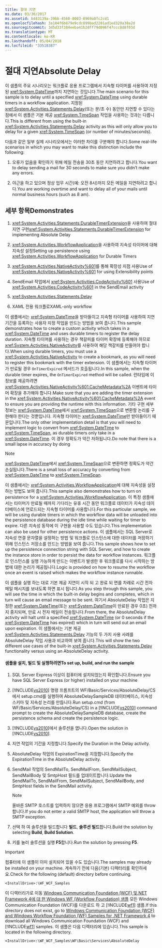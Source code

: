 ```yaml
---
title: 절대 지연
ms.date: 03/30/2017
ms.assetid: b483139a-39bb-4560-8003-8969a8fc2cd1
ms.openlocfilehash: 3a104f6b879e9cdc899bad2201ad1ed320a38a2d
ms.sourcegitcommit: 3d5d33f384eeba41b2dff79d096f47ccc8d8f03d
ms.translationtype: MT
ms.contentlocale: ko-KR
ms.lasthandoff: 05/04/2018
ms.locfileid: "33518387"
---
```

# <a name="absolute-delay"></a><span data-ttu-id="3d2f9-102">절대 지연</span><span class="sxs-lookup"><span data-stu-id="3d2f9-102">Absolute Delay</span></span>
<span data-ttu-id="3d2f9-103">이 샘플의 주요 시나리오는 워크플로 응용 프로그램에서 지속형 타이머를 사용하여 지정된 <xref:System.DateTime>까지 지연하는 것입니다.</span><span class="sxs-lookup"><span data-stu-id="3d2f9-103">The main scenario for this sample is to delay until a specified <xref:System.DateTime> using durable timers in a workflow application.</span></span> <span data-ttu-id="3d2f9-104">지정된 <xref:System.Activities.Statements.Delay>(또는 분/초 수) 동안만 지연할 수 있다는 점에서 이 샘플은 기본 제공 <xref:System.TimeSpan> 작업을 사용하는 것과는 다릅니다.</span><span class="sxs-lookup"><span data-stu-id="3d2f9-104">This is different from using the built-in <xref:System.Activities.Statements.Delay> activity as this will only allow you to delay for a given <xref:System.TimeSpan> (or number of minutes/seconds).</span></span>  
  
 <span data-ttu-id="3d2f9-105">다음과 같은 일부 실제 시나리오에서는 이러한 차이를 구분해야 합니다.</span><span class="sxs-lookup"><span data-stu-id="3d2f9-105">Some real-life scenarios in which you may want to make this distinction include the following:</span></span>  
  
1.  <span data-ttu-id="3d2f9-106">오류가 없음을 확인하기 위해 메일 전송을 30초 동안 지연하려고 합니다.</span><span class="sxs-lookup"><span data-stu-id="3d2f9-106">You want to delay sending a mail for 30 seconds to make sure you didn’t make any errors.</span></span>  
  
2.  <span data-ttu-id="3d2f9-107">야근을 하고 있으며 정상 업무 시간(예: 오전 8시)까지 모든 메일을 지연하려고 합니다.</span><span class="sxs-lookup"><span data-stu-id="3d2f9-107">You are working overtime and want to delay all of your mails until normal business hours (such as 8 am).</span></span>  
  
## <a name="demonstrates"></a><span data-ttu-id="3d2f9-108">세부 항목</span><span class="sxs-lookup"><span data-stu-id="3d2f9-108">Demonstrates</span></span>  
  
1.  <span data-ttu-id="3d2f9-109"><xref:System.Activities.Statements.DurableTimerExtension>을 사용하여 절대 지연 구현</span><span class="sxs-lookup"><span data-stu-id="3d2f9-109"><xref:System.Activities.Statements.DurableTimerExtension> for implementing Absolute Delay</span></span>  
  
2.  <span data-ttu-id="3d2f9-110"><xref:System.Activities.WorkflowApplication>을 사용하여 지속성 타이머에 대해 지속성 설정</span><span class="sxs-lookup"><span data-stu-id="3d2f9-110">Setting up persistence using <xref:System.Activities.WorkflowApplication> for Durable Timers</span></span>  
  
3.  <span data-ttu-id="3d2f9-111"><xref:System.Activities.NativeActivity%601>를 통해 확장성 지점 사용</span><span class="sxs-lookup"><span data-stu-id="3d2f9-111">Use of <xref:System.Activities.NativeActivity%601> for using Extensibility points</span></span>  
  
4.  <span data-ttu-id="3d2f9-112">SendEmail 작업에서 <xref:System.Activities.CodeActivity%601> 사용</span><span class="sxs-lookup"><span data-stu-id="3d2f9-112">Use of <xref:System.Activities.CodeActivity%601> in the SendEmail activity</span></span>  
  
5.  <xref:System.Activities.Statements.Delay>  
  
6.  <span data-ttu-id="3d2f9-113">XAML 전용 워크플로</span><span class="sxs-lookup"><span data-stu-id="3d2f9-113">XAML-only workflow</span></span>  
  
 <span data-ttu-id="3d2f9-114">이 샘플에서는 <xref:System.DateTime>을 받아들이고 지속형 타이머를 사용하여 지연 기간을 등록하는 사용자 지정 작업을 만드는 방법을 보여 줍니다.</span><span class="sxs-lookup"><span data-stu-id="3d2f9-114">This sample demonstrates how to create a custom activity which takes in a <xref:System.DateTime> and uses durable timers to register the delay duration.</span></span> <span data-ttu-id="3d2f9-115">지속형 타이머를 사용하는 경우 책갈피를 타이머 확장에 등록해야 하므로 <xref:System.Activities.NativeActivity>를 사용하여 해당 책갈피를 만들어야 합니다.</span><span class="sxs-lookup"><span data-stu-id="3d2f9-115">When using durable timers, you must use a <xref:System.Activities.NativeActivity> to create a bookmark, as you will need to register this bookmark with the timer extension.</span></span> <span data-ttu-id="3d2f9-116">이 샘플에서는 지속형 타이머가 만료될 경우 `OnTimerExpired` 메서드가 호출됩니다.</span><span class="sxs-lookup"><span data-stu-id="3d2f9-116">In this sample, when the durable timer expires, the `OnTimerExpired` method will be called.</span></span> <span data-ttu-id="3d2f9-117">런타임에 이 정보를 제공하려면 <xref:System.Activities.NativeActivity%601.CacheMetadata%2A> 이벤트에 타이머 확장을 추가해야 합니다.</span><span class="sxs-lookup"><span data-stu-id="3d2f9-117">Make sure that you are adding the timer extension in the <xref:System.Activities.NativeActivity%601.CacheMetadata%2A> event to ensure you are providing the runtime with this information.</span></span> <span data-ttu-id="3d2f9-118">기타 구현 세부 정보는 <xref:System.DateTime>에서 <xref:System.TimeSpan>으로 변환할 논리를 구현해야 한다는 것뿐입니다. 지속형 타이머는 <xref:System.DateTime>만 받아들이기 때문입니다.</span><span class="sxs-lookup"><span data-stu-id="3d2f9-118">The only other implementation detail is that you will need to implement logic to convert from <xref:System.DateTime> to <xref:System.TimeSpan>, as durable timers only take in a <xref:System.DateTime>.</span></span> <span data-ttu-id="3d2f9-119">이 경우 정확도가 약간 저하됩니다.</span><span class="sxs-lookup"><span data-stu-id="3d2f9-119">Do note that there is a small lapse in accuracy by doing</span></span>  
  
> [!NOTE]
>  <span data-ttu-id="3d2f9-120"><xref:System.DateTime>에서 <xref:System.TimeSpan>으로 변환하면 정확도가 약간 손실됩니다.</span><span class="sxs-lookup"><span data-stu-id="3d2f9-120">There is a small loss of accuracy by converting from <xref:System.DateTime> to <xref:System.TimeSpan>.</span></span>  
  
 <span data-ttu-id="3d2f9-121">이 샘플에서는 <xref:System.Activities.WorkflowApplication>에 대해 지속성을 설정하는 방법도 보여 줍니다.</span><span class="sxs-lookup"><span data-stu-id="3d2f9-121">This sample also demonstrates how to turn on persistence for a <xref:System.Activities.WorkflowApplication>.</span></span> <span data-ttu-id="3d2f9-122">이 특정 샘플에서는 타이머가 만료될 때까지 기다리는 유휴 시간 동안 워크플로 데이터가 지속성 데이터베이스에 언로드되는 지속형 타이머를 사용합니다.</span><span class="sxs-lookup"><span data-stu-id="3d2f9-122">For this particular sample, we will be using durable timers in which the workflow data will be unloaded into the persistence database during the idle time while waiting for timer to expire.</span></span> <span data-ttu-id="3d2f9-123">다른 지속성 동작에 이 구현을 사용할 수도 있습니다.</span><span class="sxs-lookup"><span data-stu-id="3d2f9-123">This implementation can also be used for other persistence actions.</span></span> <span data-ttu-id="3d2f9-124">이 샘플에서는 SQL Server로 지속성 연결 문자열을 설정하는 방법 및 워크플로 인스턴스에 대한 데이터를 저장하기 위해 인스턴스 저장소를 만드는 방법을 보여 줍니다.</span><span class="sxs-lookup"><span data-stu-id="3d2f9-124">This sample shows how to set up the persistence connection string with SQL Server, and how to create the instance store in order to persist the data for workflow instances.</span></span> <span data-ttu-id="3d2f9-125">워크플로 인스턴스를 실행 가능하게 만드는 이벤트가 발생한 후 워크플로를 다시 시작하는 방법에 대한 논리가 제공됩니다.</span><span class="sxs-lookup"><span data-stu-id="3d2f9-125">Logic is provided on how to resume the workflow once an event is raised which makes the workflow instance runnable.</span></span>  
  
 <span data-ttu-id="3d2f9-126">이 샘플을 실행 하는 대로 기본 제공 지연이 시작 되 고 완료 되 면를 차례로 시간 전자 메일 메시지를 보내도록 하면 표시 됩니다.</span><span class="sxs-lookup"><span data-stu-id="3d2f9-126">As you step through this sample, you will see the time in which the built-in delay begins and completes, which in turn will cause an email message to be sent.</span></span> <span data-ttu-id="3d2f9-127">여기서 AbsoluteDelay 작업은 지정한 <xref:System.DateTime>(또는 <xref:System.DateTime>이 만료된 경우 0초) 전까지 중지되며, 만료 시 전자 메일이 전송됩니다.</span><span class="sxs-lookup"><span data-stu-id="3d2f9-127">From there, the AbsoluteDelay activity will halt until a specified <xref:System.DateTime> (or 0 seconds if the <xref:System.DateTime> has expired) which in turn will send out an email upon expiration.</span></span> <span data-ttu-id="3d2f9-128">이 샘플에서는 기본 제공 <xref:System.Activities.Statements.Delay> 기능의 두 가지 사용 사례를 AbsoluteDelay 작업 사용과 비교하여 보여 줍니다.</span><span class="sxs-lookup"><span data-stu-id="3d2f9-128">This will show the two different use cases of the built-in <xref:System.Activities.Statements.Delay> functionality versus using an AbsoluteDelay activity.</span></span>  
  
#### <a name="to-set-up-build-and-run-the-sample"></a><span data-ttu-id="3d2f9-129">샘플을 설치, 빌드 및 실행하려면</span><span class="sxs-lookup"><span data-stu-id="3d2f9-129">To set up, build, and run the sample</span></span>  
  
1.  <span data-ttu-id="3d2f9-130">SQL Server Express 이상이 컴퓨터에 설치되었는지 확인합니다.</span><span class="sxs-lookup"><span data-stu-id="3d2f9-130">Ensure you have SQL Server Express (or higher) installed on your machine</span></span>  
  
2.  <span data-ttu-id="3d2f9-131">[!INCLUDE[vs2010](../../../../includes/vs2010-md.md)] 명령 프롬프트의 WF/Basic/Services/AbsoluteDelay/CS에서 setup.cmd를 실행하여 AbsoluteDelaySampleDB 데이터베이스, 지속성 스키마 및 지속성 논리를 만듭니다.</span><span class="sxs-lookup"><span data-stu-id="3d2f9-131">Run setup.cmd (from WF/Basic/Services/AbsoluteDelay/CS) in a [!INCLUDE[vs2010](../../../../includes/vs2010-md.md)] command prompt to create the AbsoluteDelaySampleDB database, create the persistence schema and create the persistence logic.</span></span>  
  
3.  <span data-ttu-id="3d2f9-132">[!INCLUDE[vs2010](../../../../includes/vs2010-md.md)]에서 솔루션을 엽니다.</span><span class="sxs-lookup"><span data-stu-id="3d2f9-132">Open the solution in [!INCLUDE[vs2010](../../../../includes/vs2010-md.md)].</span></span>  
  
4.  <span data-ttu-id="3d2f9-133">지연 작업의 기간을 지정합니다.</span><span class="sxs-lookup"><span data-stu-id="3d2f9-133">Specify the Duration in the Delay activity.</span></span>  
  
5.  <span data-ttu-id="3d2f9-134">AbsoluteDelay 작업의 ExpirationTime을 지정합니다.</span><span class="sxs-lookup"><span data-stu-id="3d2f9-134">Specify the ExpirationTime in the AbsoluteDelay activity.</span></span>  
  
6.  <span data-ttu-id="3d2f9-135">SendMail 작업의 SendMailTo, SendMailFrom, SendMailSubject, SendMailBody 및 SmtpHost 필드를 업데이트합니다.</span><span class="sxs-lookup"><span data-stu-id="3d2f9-135">Update the SendMailTo, SendMailFrom, SendMailSubject, SendMailBody, and SmtpHost fields in the SendMail activity.</span></span>  
  
    > [!NOTE]
    >  <span data-ttu-id="3d2f9-136">올바른 SMTP 호스트를 입력하지 않으면 응용 프로그램에서 SMTP 예외를 throw합니다.</span><span class="sxs-lookup"><span data-stu-id="3d2f9-136">If you do not enter a valid SMTP host, the application will throw a SMTP exception.</span></span>  
  
7.  <span data-ttu-id="3d2f9-137">선택 하 여 솔루션을 빌드합니다 **빌드**, **솔루션 빌드**합니다.</span><span class="sxs-lookup"><span data-stu-id="3d2f9-137">Build the solution by selecting **Build**, **Build Solution**.</span></span>  
  
8.  <span data-ttu-id="3d2f9-138">키를 눌러 솔루션을 실행 **F5**합니다.</span><span class="sxs-lookup"><span data-stu-id="3d2f9-138">Run the solution by pressing **F5**.</span></span>  
  
> [!IMPORTANT]
>  <span data-ttu-id="3d2f9-139">컴퓨터에 이 샘플이 이미 설치되어 있을 수도 있습니다.</span><span class="sxs-lookup"><span data-stu-id="3d2f9-139">The samples may already be installed on your machine.</span></span> <span data-ttu-id="3d2f9-140">계속하기 전에 다음(기본) 디렉터리를 확인하세요.</span><span class="sxs-lookup"><span data-stu-id="3d2f9-140">Check for the following (default) directory before continuing.</span></span>  
>   
>  `<InstallDrive>:\WF_WCF_Samples`  
>   
>  <span data-ttu-id="3d2f9-141">이 디렉터리가로 이동 [Windows Communication Foundation (WCF) 및.NET Framework 4에 대 한 Windows WF (Workflow Foundation) 샘플](http://go.microsoft.com/fwlink/?LinkId=150780) 모든 Windows Communication Foundation (WCF)를 다운로드 하 고 [!INCLUDE[wf1](../../../../includes/wf1-md.md)] 샘플.</span><span class="sxs-lookup"><span data-stu-id="3d2f9-141">If this directory does not exist, go to [Windows Communication Foundation (WCF) and Windows Workflow Foundation (WF) Samples for .NET Framework 4](http://go.microsoft.com/fwlink/?LinkId=150780) to download all Windows Communication Foundation (WCF) and [!INCLUDE[wf1](../../../../includes/wf1-md.md)] samples.</span></span> <span data-ttu-id="3d2f9-142">이 샘플은 다음 디렉터리에 있습니다.</span><span class="sxs-lookup"><span data-stu-id="3d2f9-142">This sample is located in the following directory.</span></span>  
>   
>  `<InstallDrive>:\WF_WCF_Samples\WF\Basic\Services\AbsoluteDelay`
